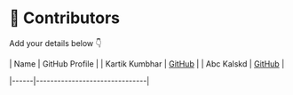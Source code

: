 # 👥 Contributors

Add your details below 👇

| Name  | GitHub Profile |
| Kartik Kumbhar | [GitHub](https://github.com/kartikkumbhar150) | 
| Abc Kalskd | [GitHub](https://github.com/kartikkumbhar170) |

|------|-------------------------------|
